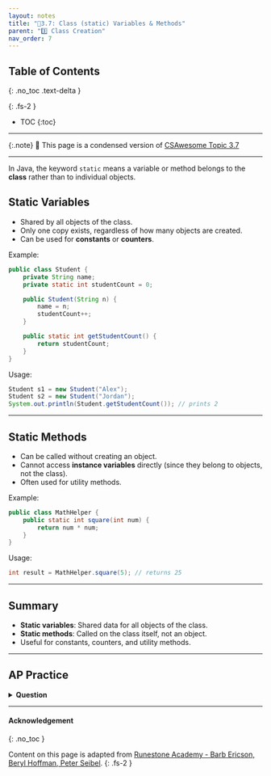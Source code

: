 ```yaml
---
layout: notes
title: "📓3.7: Class (static) Variables & Methods" 
parent: "3️⃣ Class Creation"
nav_order: 7
---
```


## Table of Contents
{: .no_toc .text-delta }

{: .fs-2 }
- TOC
{:toc}

---

{:.note}
📖 This page is a condensed version of [CSAwesome Topic 3.7](https://runestone.academy/ns/books/published/csawesome2/topic-3-7-static-vars-methods.html) 

---

In Java, the keyword `static` means a variable or method belongs to the **class** rather than to individual objects.

## Static Variables

- Shared by all objects of the class.
- Only one copy exists, regardless of how many objects are created.
- Can be used for **constants** or **counters**.

Example:

```java
public class Student {
    private String name;
    private static int studentCount = 0;

    public Student(String n) {
        name = n;
        studentCount++;
    }

    public static int getStudentCount() {
        return studentCount;
    }
}
````

Usage:

```java
Student s1 = new Student("Alex");
Student s2 = new Student("Jordan");
System.out.println(Student.getStudentCount()); // prints 2
```

---

## Static Methods

* Can be called without creating an object.
* Cannot access **instance variables** directly (since they belong to objects, not the class).
* Often used for utility methods.

Example:

```java
public class MathHelper {
    public static int square(int num) {
        return num * num;
    }
}
```

Usage:

```java
int result = MathHelper.square(5); // returns 25
```

---

## Summary

* **Static variables**: Shared data for all objects of the class.
* **Static methods**: Called on the class itself, not an object.
* Useful for constants, counters, and utility methods.

---

## AP Practice

<details>
<summary><strong>Question</strong></summary>

Which of the following is true about static methods?

* A. They can directly use instance variables.
* B. They can be called without creating an object. ✅
* C. They are slower than instance methods.
* D. They must always return a value.

</details>

---

#### Acknowledgement
{: .no_toc }

Content on this page is adapted from [Runestone Academy - Barb Ericson, Beryl Hoffman, Peter Seibel](https://runestone.academy/ns/books/published/csawesome2/csawesome2.html).
{: .fs-2 }
